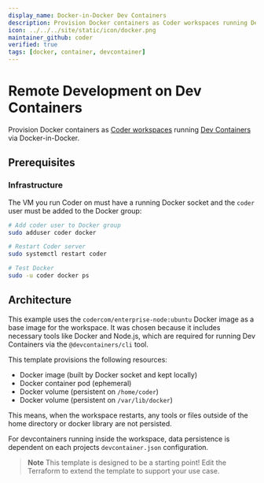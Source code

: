 ```yaml
---
display_name: Docker-in-Docker Dev Containers
description: Provision Docker containers as Coder workspaces running Dev Containers via Docker-in-Docker.
icon: ../../../site/static/icon/docker.png
maintainer_github: coder
verified: true
tags: [docker, container, devcontainer]
---
```


# Remote Development on Dev Containers

Provision Docker containers as [Coder workspaces](https://coder.com/docs/workspaces) running [Dev Containers](https://code.visualstudio.com/docs/devcontainers/containers) via Docker-in-Docker.

<!-- TODO: Add screenshot -->

## Prerequisites

### Infrastructure

The VM you run Coder on must have a running Docker socket and the `coder` user must be added to the Docker group:

```sh
# Add coder user to Docker group
sudo adduser coder docker

# Restart Coder server
sudo systemctl restart coder

# Test Docker
sudo -u coder docker ps
```

## Architecture

This example uses the `codercom/enterprise-node:ubuntu` Docker image as a base image for the workspace. It was chosen because it includes necessary tools like Docker and Node.js, which are required for running Dev Containers via the `@devcontainers/cli` tool.

This template provisions the following resources:

- Docker image (built by Docker socket and kept locally)
- Docker container pod (ephemeral)
- Docker volume (persistent on `/home/coder`)
- Docker volume (persistent on `/var/lib/docker`)

This means, when the workspace restarts, any tools or files outside of the home directory or docker library are not persisted.

For devcontainers running inside the workspace, data persistence is dependent on each projects `devcontainer.json` configuration.

> **Note**
> This template is designed to be a starting point! Edit the Terraform to extend the template to support your use case.

